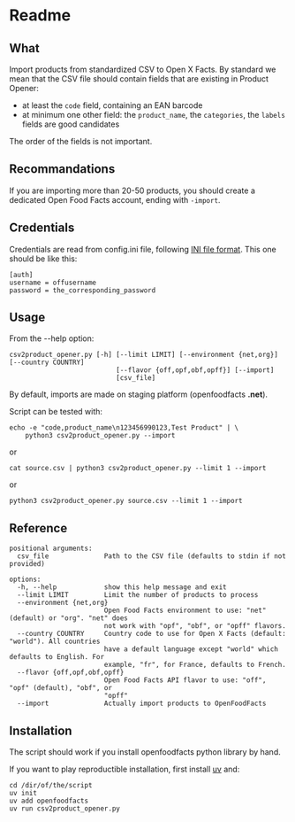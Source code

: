 # Readme

## What

Import products from standardized CSV to Open X Facts. By standard we mean that the CSV file should contain fields that are existing in Product Opener:
* at least the `code` field, containing an EAN barcode
* at minimum one other field: the `product_name`, the `categories`, the `labels` fields are good candidates

The order of the fields is not important.


## Recommandations

If you are importing more than 20-50 products, you should create a dedicated Open Food Facts account, ending with `-import`.

## Credentials

Credentials are read from config.ini file, following [INI file format](https://en.wikipedia.org/wiki/INI_file). This one should be like this:

```
[auth]
username = offusername
password = the_corresponding_password
```

## Usage

From the --help option:

```
csv2product_opener.py [-h] [--limit LIMIT] [--environment {net,org}] [--country COUNTRY]
                           [--flavor {off,opf,obf,opff}] [--import]
                           [csv_file]
```

By default, imports are made on staging platform (openfoodfacts **.net**). 

Script can be tested with:

```
echo -e "code,product_name\n123456990123,Test Product" | \
    python3 csv2product_opener.py --import
```

or

```
cat source.csv | python3 csv2product_opener.py --limit 1 --import
```

or

```
python3 csv2product_opener.py source.csv --limit 1 --import
```

## Reference

```
positional arguments:
  csv_file              Path to the CSV file (defaults to stdin if not provided)

options:
  -h, --help            show this help message and exit
  --limit LIMIT         Limit the number of products to process
  --environment {net,org}
                        Open Food Facts environment to use: "net" (default) or "org". "net" does
                        not work with "opf", "obf", or "opff" flavors.
  --country COUNTRY     Country code to use for Open X Facts (default: "world"). All countries
                        have a default language except "world" which defaults to English. For
                        example, "fr", for France, defaults to French.
  --flavor {off,opf,obf,opff}
                        Open Food Facts API flavor to use: "off", "opf" (default), "obf", or
                        "opff"
  --import              Actually import products to OpenFoodFacts
```


## Installation

The script should work if you install openfoodfacts python library by hand.

If you want to play reproductible installation, first install [uv](https://docs.astral.sh/uv/) and:

```
cd /dir/of/the/script
uv init
uv add openfoodfacts
uv run csv2product_opener.py
```
